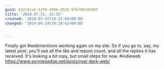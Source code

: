 ```yaml
---
guid: 612c8ce6-53f6-4d96-8525-976700c95d03
title: '2019.07.31, 21:15'
created: '2019-07-31T19:15:04+00:00'
changed: '2019-09-24T19:19:42+00:00'


---
```


Finally got #webmentions working again on my site. So if you go to, say, my latest post, you'll see all the like and repost count, and all the replies it has received. It's looking a bit ropy, but small steps for now. #indieweb
https://www.sonniesedge.net/posts/real-dark-web/
